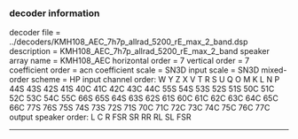 
### decoder information 
decoder file = ../decoders/KMH108_AEC_7h7p_allrad_5200_rE_max_2_band.dsp
description = KMH108_AEC_7h7p_allrad_5200_rE_max_2_band
speaker array name = KMH108_AEC
horizontal order   = 7
vertical order     = 7
coefficient order  = acn
coefficient scale  = SN3D
input scale        = SN3D
mixed-order scheme = HP
input channel order: W Y Z X V T R S U Q O M K L N P 44S 43S 42S 41S 40C 41C 42C 43C 44C 55S 54S 53S 52S 51S 50C 51C 52C 53C 54C 55C 66S 65S 64S 63S 62S 61S 60C 61C 62C 63C 64C 65C 66C 77S 76S 75S 74S 73S 72S 71S 70C 71C 72C 73C 74C 75C 76C 77C 
output speaker order: L C R FSR SR RR RL SL FSR 

---

